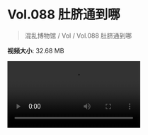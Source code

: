 # Vol.088 肚脐通到哪

> 混乱博物馆 / Vol / Vol.088 肚脐通到哪

**视频大小**: 32.68 MB

<div class="video"><video src="https://file.hsyhx.top/video/混乱博物馆/Vol/088.mp4" controls preload>🤔 您的浏览器不支持 video 标签</video></div>